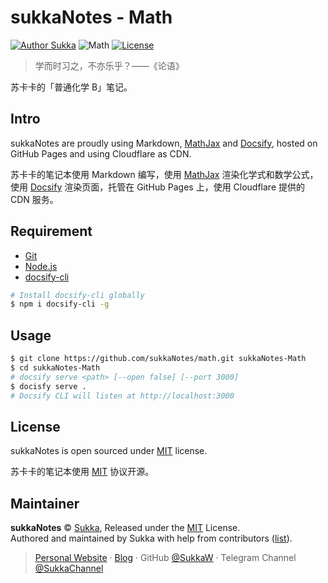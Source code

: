 # sukkaNotes - Math

[![Author Sukka](https://img.shields.io/badge/Author-Sukka-b68469.svg?style=flat-square)](https://skk.moe)
![Math](https://img.shields.io/badge/Subject-Math-1976D2.svg?style=flat-square)
[![License](https://img.shields.io/github/license/sukkanotes/math.svg?style=flat-square)](https://github.com/sukkaNotes/math/blob/master/LICENSE)

> 学而时习之，不亦乐乎？——《论语》

苏卡卡的「普通化学 B」笔记。

## Intro

sukkaNotes are proudly using Markdown, [MathJax](https://www.mathjax.org/) and [Docsify](https://github.com/docsifyjs/docsify), hosted on GitHub Pages and using Cloudflare as CDN.

苏卡卡的笔记本使用 Markdown 编写，使用 [MathJax](https://www.mathjax.org/) 渲染化学式和数学公式，使用 [Docsify](https://github.com/docsifyjs/docsify) 渲染页面，托管在 GitHub Pages 上，使用 Cloudflare 提供的 CDN 服务。

## Requirement

- [Git](https://git-scm.com/)
- [Node.js](https://github.com/nodejs/node)
- [docsify-cli](https://github.com/QingWei-Li/docsify-cli)

```bash
# Install docsify-cli globally
$ npm i docsify-cli -g
```

## Usage

```bash
$ git clone https://github.com/sukkaNotes/math.git sukkaNotes-Math
$ cd sukkaNotes-Math
# docsify serve <path> [--open false] [--port 3000]
$ docisfy serve .
# Docsify CLI will listen at http://localhost:3000
```

## License

sukkaNotes is open sourced under [MIT](https://github.com/sukkaNotes/math/blob/master/LICENSE) license.

苏卡卡的笔记本使用 [MIT](https://github.com/sukkaNotes/math/blob/master/LICENSE) 协议开源。

## Maintainer

**sukkaNotes** © [Sukka](https://github.com/SukkaW), Released under the [MIT](https://github.com/sukkaNotes/math/blob/master/LICENSE) License.<br>
Authored and maintained by Sukka with help from contributors ([list](https://github.com/SukkaW/hexo-theme-suka/contributors)).

> [Personal Website](https://suka.moe) · [Blog](https://blog.suka.moe) · GitHub [@SukkaW](https://github.com/SukkaW) · Telegram Channel [@SukkaChannel](https://t.me/SukkaChannel)
